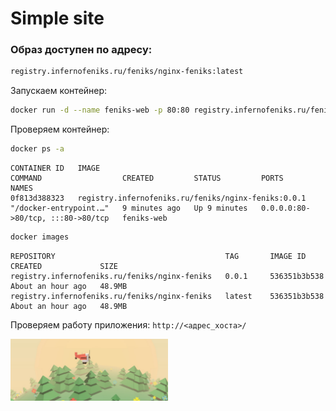 # Simple site

### Образ доступен по адресу:

```sh
registry.infernofeniks.ru/feniks/nginx-feniks:latest
```

Запускаем контейнер:
```sh
docker run -d --name feniks-web -p 80:80 registry.infernofeniks.ru/feniks/nginx-feniks:0.0.1
```

Проверяем контейнер:
```sh
docker ps -a
```
```
CONTAINER ID   IMAGE                                                 COMMAND                  CREATED         STATUS         PORTS                               NAMES
0f813d388323   registry.infernofeniks.ru/feniks/nginx-feniks:0.0.1   "/docker-entrypoint.…"   9 minutes ago   Up 9 minutes   0.0.0.0:80->80/tcp, :::80->80/tcp   feniks-web
```
```sh
docker images
```
```
REPOSITORY                                      TAG       IMAGE ID       CREATED             SIZE
registry.infernofeniks.ru/feniks/nginx-feniks   0.0.1     536351b3b538   About an hour ago   48.9MB
registry.infernofeniks.ru/feniks/nginx-feniks   latest    536351b3b538   About an hour ago   48.9MB
```

Проверяем работу приложения:
`http://<адрес_хоста>/`

<img src = "image_1.jpg" width = 50%>
